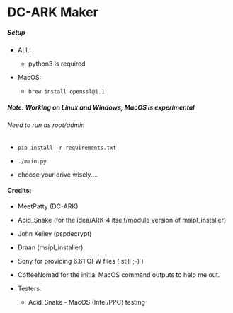 # DC-ARK Maker

##### Setup

* ALL:

    * python3 is required

* MacOS:
    
    * `brew install openssl@1.1`

##### Note: Working on Linux and Windows, MacOS is experimental

###### Need to run as root/admin

* `pip install -r requirements.txt`

* `./main.py`

* choose your drive wisely....


#### Credits:

* MeetPatty (DC-ARK)

* Acid_Snake (for the idea/ARK-4 itself/module version of msipl_installer)

* John Kelley  (pspdecrypt)

* Draan (msipl_installer)

* Sony for providing 6.61 OFW files ( still ;-) ) 

* CoffeeNomad for the initial MacOS command outputs to help me out.

* Testers:

    * Acid_Snake - MacOS (Intel/PPC) testing
